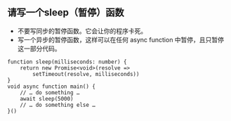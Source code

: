 ## 请写一个sleep（暂停）函数

* 不要写同步的暂停函数。它会让你的程序卡死。
* 写一个异步的暂停函数，这样可以在任何 async function 中暂停，且只暂停这一部分代码。

```
function sleep(milliseconds: number) {
    return new Promise<void>(resolve =>
        setTimeout(resolve, milliseconds))
}
void async function main() {
    // … do something …
    await sleep(5000)
    // … do something else …
}()
```